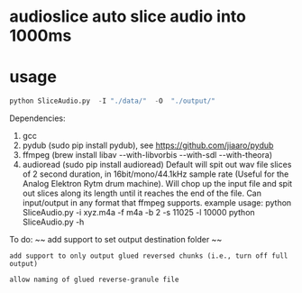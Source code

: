 # audioslice auto slice audio into 1000ms 

# usage
``` python
python SliceAudio.py  -I "./data/"  -O  "./output/"

```
Dependencies:
1. gcc
2. pydub (sudo pip install pydub), see https://github.com/jiaaro/pydub
3. ffmpeg (brew install libav --with-libvorbis --with-sdl --with-theora)
4. audioread (sudo pip install audioread)
Default will spit out wav file slices of 2 second duration, in 16bit/mono/44.1kHz sample rate (Useful for the
Analog Elektron Rytm drum machine).
Will chop up the input file and spit out slices along its length until it reaches the end of the file.
Can input/output in any format that ffmpeg supports.
example usage:
python SliceAudio.py -i xyz.m4a -f m4a -b 2 -s 11025 -l 10000
python SliceAudio.py -h

To do:
~~    add support to set output destination folder ~~

	add support to only output glued reversed chunks (i.e., turn off full output)

	allow naming of glued reverse-granule file



